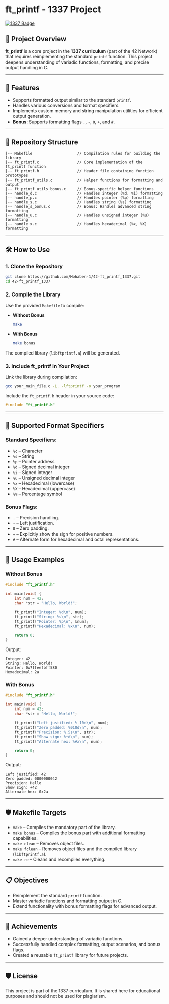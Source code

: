 # ft_printf - 1337 Project  

[![1337 Badge](https://img.shields.io/badge/1337-Project-blue)](https://www.42network.org/)  

## 📜 Project Overview  

**ft_printf** is a core project in the **1337 curriculum** (part of the 42 Network) that requires reimplementing the standard `printf` function. This project deepens understanding of variadic functions, formatting, and precise output handling in C.  

---

## 🚀 Features  

- Supports formatted output similar to the standard `printf`.  
- Handles various conversions and format specifiers.  
- Implements custom memory and string manipulation utilities for efficient output generation.  
- **Bonus**: Supports formatting flags `.`, `-`, `0`, `+`, and `#`.  

---

## 📂 Repository Structure  

```plaintext  
|-- Makefile                    // Compilation rules for building the library  
|-- ft_printf.c                 // Core implementation of the ft_printf function  
|-- ft_printf.h                 // Header file containing function prototypes  
|-- ft_printf_utils.c           // Helper functions for formatting and output  
|-- ft_printf_utils_bonus.c     // Bonus-specific helper functions  
|-- handle_d.c                  // Handles integer (%d, %i) formatting  
|-- handle_p.c                  // Handles pointer (%p) formatting  
|-- handle_s.c                  // Handles string (%s) formatting  
|-- handle_s_bonus.c            // Bonus: Handles advanced string formatting  
|-- handle_u.c                  // Handles unsigned integer (%u) formatting  
|-- handle_x.c                  // Handles hexadecimal (%x, %X) formatting  
```  

---

## 🛠️ How to Use  

### 1. Clone the Repository  
```bash  
git clone https://github.com/Mohaben-1/42-ft_printf_1337.git
cd 42-ft_printf_1337  
```  

### 2. Compile the Library  

Use the provided `Makefile` to compile:  
- **Without Bonus**  
  ```bash  
  make  
  ```  

- **With Bonus**  
  ```bash  
  make bonus  
  ```  

The compiled library (`libftprintf.a`) will be generated.  

### 3. Include ft_printf in Your Project  

Link the library during compilation:  
```bash  
gcc your_main_file.c -L. -lftprintf -o your_program  
```  

Include the `ft_printf.h` header in your source code:  
```c  
#include "ft_printf.h"  
```  

---

## 📖 Supported Format Specifiers  

### Standard Specifiers:  
- `%c` – Character  
- `%s` – String  
- `%p` – Pointer address  
- `%d` – Signed decimal integer  
- `%i` – Signed integer  
- `%u` – Unsigned decimal integer  
- `%x` – Hexadecimal (lowercase)  
- `%X` – Hexadecimal (uppercase)  
- `%%` – Percentage symbol  

### Bonus Flags:  
- `.` – Precision handling.  
- `-` – Left justification.  
- `0` – Zero padding.  
- `+` – Explicitly show the sign for positive numbers.  
- `#` – Alternate form for hexadecimal and octal representations.  

---

## 📖 Usage Examples  

### Without Bonus  

```c  
#include "ft_printf.h"  

int main(void) {  
    int num = 42;  
    char *str = "Hello, World!";  

    ft_printf("Integer: %d\n", num);  
    ft_printf("String: %s\n", str);  
    ft_printf("Pointer: %p\n", &num);  
    ft_printf("Hexadecimal: %x\n", num);  

    return 0;  
}  
```  

Output:  
```plaintext  
Integer: 42  
String: Hello, World!  
Pointer: 0x7ffeefbff580  
Hexadecimal: 2a  
```  

### With Bonus  

```c  
#include "ft_printf.h"  

int main(void) {  
    int num = 42;  
    char *str = "Hello, World!";  

    ft_printf("Left justified: %-10d\n", num);  
    ft_printf("Zero padded: %010d\n", num);  
    ft_printf("Precision: %.5s\n", str);  
    ft_printf("Show sign: %+d\n", num);  
    ft_printf("Alternate hex: %#x\n", num);  

    return 0;  
}  
```  

Output:  
```plaintext  
Left justified: 42        
Zero padded: 0000000042  
Precision: Hello  
Show sign: +42  
Alternate hex: 0x2a  
```  

---

## 🛡️ Makefile Targets  

- `make` – Compiles the mandatory part of the library.  
- `make bonus` – Compiles the bonus part with additional formatting capabilities.  
- `make clean` – Removes object files.  
- `make fclean` – Removes object files and the compiled library (`libftprintf.a`).  
- `make re` – Cleans and recompiles everything.  

---

## 📋 Objectives  

- Reimplement the standard `printf` function.  
- Master variadic functions and formatting output in C.  
- Extend functionality with bonus formatting flags for advanced output.  

---

## 🌟 Achievements  

- Gained a deeper understanding of variadic functions.  
- Successfully handled complex formatting, output scenarios, and bonus flags.  
- Created a reusable `ft_printf` library for future projects.  

---

## 🛡️ License  

This project is part of the 1337 curriculum. It is shared here for educational purposes and should not be used for plagiarism. 
